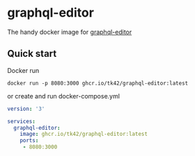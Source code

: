 # graphql-editor

The handy docker image for [graphql-editor](https://github.com/graphql-editor/graphql-editor)

## Quick start
Docker run
```
docker run -p 8080:3000 ghcr.io/tk42/graphql-editor:latest
```
or create and run docker-compose.yml
```docker-compose.yml
version: '3'

services:
  graphql-editor:
    image: ghcr.io/tk42/graphql-editor:latest
    ports: 
     - 8080:3000
```